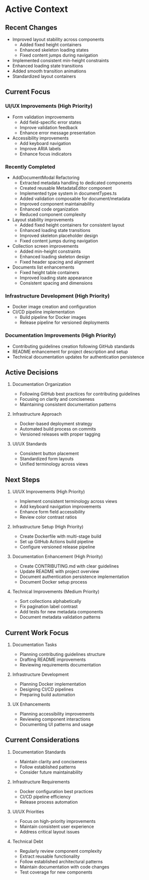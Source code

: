 # Active Context

## Recent Changes

- Improved layout stability across components
  * Added fixed height containers
  * Enhanced skeleton loading states
  * Fixed content jumps during navigation
- Implemented consistent min-height constraints
- Enhanced loading state transitions
- Added smooth transition animations
- Standardized layout containers

## Current Focus

### UI/UX Improvements (High Priority)
- Form validation improvements
  * Add field-specific error states
  * Improve validation feedback
  * Enhance error message presentation
- Accessibility improvements
  * Add keyboard navigation
  * Improve ARIA labels
  * Enhance focus indicators

### Recently Completed
- AddDocumentModal Refactoring
  * Extracted metadata handling to dedicated components
  * Created reusable MetadataEditor component
  * Implemented type system in documentTypes.ts
  * Added validation composable for document/metadata
  * Improved component maintainability
  * Enhanced code organization
  * Reduced component complexity
- Layout stability improvements
  * Added fixed height containers for consistent layout
  * Enhanced loading state transitions
  * Improved skeleton placeholder design
  * Fixed content jumps during navigation
- Collection screen improvements
  * Added min-height constraints
  * Enhanced loading skeleton design
  * Fixed header spacing and alignment
- Documents list enhancements
  * Fixed height table containers
  * Improved loading state appearance
  * Consistent spacing and dimensions

### Infrastructure Development (High Priority)
- Docker image creation and configuration
- CI/CD pipeline implementation
  - Build pipeline for Docker images
  - Release pipeline for versioned deployments

### Documentation Improvements (High Priority)
- Contributing guidelines creation following GitHub standards
- README enhancement for project description and setup
- Technical documentation updates for authentication persistence

## Active Decisions

1. Documentation Organization
   - Following GitHub best practices for contributing guidelines
   - Focusing on clarity and conciseness
   - Maintaining consistent documentation patterns

2. Infrastructure Approach
   - Docker-based deployment strategy
   - Automated build process on commits
   - Versioned releases with proper tagging

3. UI/UX Standards
   - Consistent button placement
   - Standardized form layouts
   - Unified terminology across views

## Next Steps

1. UI/UX Improvements (High Priority)
   - Implement consistent terminology across views
   - Add keyboard navigation improvements
   - Enhance form field accessibility
   - Review color contrast ratios

2. Infrastructure Setup (High Priority)
   - Create Dockerfile with multi-stage build
   - Set up GitHub Actions build pipeline
   - Configure versioned release pipeline

3. Documentation Enhancement (High Priority)
   - Create CONTRIBUTING.md with clear guidelines
   - Update README with project overview
   - Document authentication persistence implementation
   - Document Docker setup process

4. Technical Improvements (Medium Priority)
   - Sort collections alphabetically
   - Fix pagination label contrast
   - Add tests for new metadata components
   - Document metadata validation patterns

## Current Work Focus

1. Documentation Tasks
   - Planning contributing guidelines structure
   - Drafting README improvements
   - Reviewing requirements documentation

2. Infrastructure Development
   - Planning Docker implementation
   - Designing CI/CD pipelines
   - Preparing build automation

3. UX Enhancements
   - Planning accessibility improvements
   - Reviewing component interactions
   - Documenting UI patterns and usage

## Current Considerations

1. Documentation Standards
   - Maintain clarity and conciseness
   - Follow established patterns
   - Consider future maintainability

2. Infrastructure Requirements
   - Docker configuration best practices
   - CI/CD pipeline efficiency
   - Release process automation

3. UI/UX Priorities
   - Focus on high-priority improvements
   - Maintain consistent user experience
   - Address critical layout issues

4. Technical Debt
   - Regularly review component complexity
   - Extract reusable functionality
   - Follow established architectural patterns
   - Maintain documentation with code changes
   - Test coverage for new components
